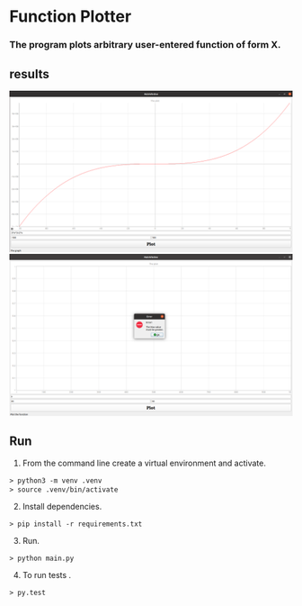 # Function Plotter
### The program plots arbitrary user-entered function of form X.

## results

![img](results/result_1.png)
![img](results/result_2.png)


## Run

1. From the command line create a virtual environment and activate.
```
> python3 -m venv .venv
> source .venv/bin/activate
```

2. Install dependencies.
```
> pip install -r requirements.txt
```

3. Run.
```
> python main.py
```
4. To run tests .
```
> py.test
```
